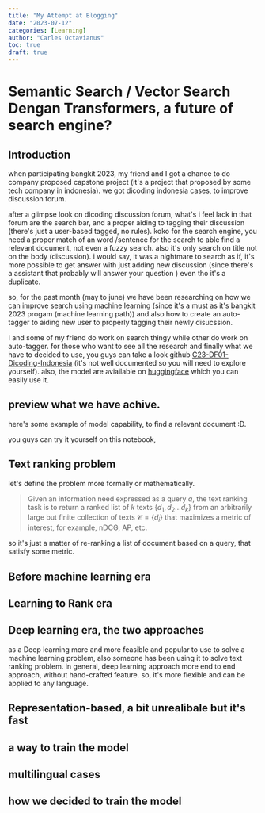 ```yaml
---
title: "My Attempt at Blogging"
date: "2023-07-12"
categories: [Learning]
author: "Carles Octavianus"
toc: true
draft: true
---
```


# Semantic Search / Vector Search Dengan Transformers, a future of search engine?

## Introduction

when participating bangkit 2023, my friend and I got a chance to do company proposed capstone project (it's a project that proposed by some tech company in indonesia). we got dicoding indonesia cases, to improve discussion forum.

after a glimpse look on dicoding discussion forum, what's i feel lack in that forum are the search bar, and a proper aiding to tagging their discussion (there's just a user-based tagged, no rules).
koko
for the search engine, you need a proper match of an word /sentence for the search to able find a relevant document, not even a fuzzy search. also it's only search on title not on the body (discussion). i would say, it was a  nightmare to search as if, it's more possible to get answer with just adding new discussion (since there's a assistant that probably will answer your question ) even tho it's a duplicate.

so, for the past month (may to june) we have been researching on how we can improve search using machine learning (since it's a must as it's bangkit 2023 progam (machine learning path)) and also how to create an auto-tagger to aiding new user to properly tagging their newly disucssion.

I and some of my friend do work on search thingy while other do work on auto-tagger. for those who want to see all the research and finally what we have to decided to use, you guys can take a look github  [C23-DF01-Dicoding-Indonesia](https://github.com/orgs/C23-DF01-Dicoding-Indonesia/repositories) (it's not well documented so you will need to explore yourself). also, the model are aviailable on [huggingface](https://huggingface.co/carlesoctav/indo-sentence-bert-KD) which you can easily use it.

## preview what we have achive.

here's some example of model capability, to find a relevant document :D.

you guys can try it yourself on this notebook,





## Text ranking problem

let's define the problem more formally or mathematically.

>Given an information need expressed as a query $q$, the text ranking task is to return a ranked list of $k$ texts $\left\{d_1, d_2 \ldots d_k\right\}$ from an arbitrarily large but finite collection of texts $\mathcal{C}=\left\{d_i\right\}$ that maximizes a metric of interest, for example, nDCG, AP, etc.

so it's just a matter of re-ranking a list of document based on a query, that satisfy some metric.




## Before machine learning era


## Learning to Rank era


## Deep learning era, the two approaches

as a Deep learning more and more feasible and popular to use to solve a machine learning problem, also someone has been using it to solve text ranking problem. in general, deep learning approach more end to end approach, without hand-crafted feature. so, it's more flexible and can be applied to any language.



## Representation-based, a bit unrealibale but it's fast


## a way to train the model


## multilingual cases


## how we decided to train the model


##









